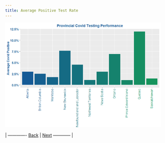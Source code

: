 ```yaml
---
title: Average Positive Test Rate
---
```






![Image](https://github.com/acarmichael20/Canada-Covid-Testing/blob/master/HitRate.png)



<p>| ————-
<a href="https://github.com/acarmichael20/Canada-Covid-Testing/blob/master/page2.html">Back</a> | <a href="https://github.com/acarmichael20/Canada-Covid-Testing/blob/master/page4.html">Next</a>
———— |</p>
